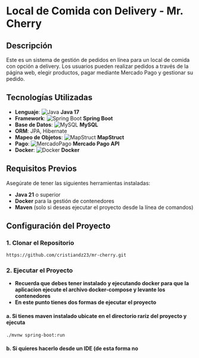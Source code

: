 # Local de Comida con Delivery - Mr. Cherry

## Descripción

Este es un sistema de gestión de pedidos en línea para un local de comida con opción a delivery. Los usuarios pueden realizar pedidos a través de la página web, elegir productos, pagar mediante Mercado Pago y gestionar su pedido.

## Tecnologías Utilizadas

- **Lenguaje**: ![Java](https://img.shields.io/badge/Java-21-orange) **Java 17**
- **Framework**: ![Spring Boot](https://img.shields.io/badge/Spring%20Boot-3.3.3-green) **Spring Boot**
- **Base de Datos**: ![MySQL](https://img.shields.io/badge/MySQL-blue?logo=mysql&logoColor=white) **MySQL**
- **ORM**: JPA, Hibernate
- **Mapeo de Objetos**: ![MapStruct](https://img.shields.io/badge/MapStruct-07B4B0?logo=mapstruct&logoColor=white) **MapStruct**
- **Pago**: ![MercadoPago](https://img.shields.io/badge/Mercado%20Pago-009cde?logo=mercadopago&logoColor=white) **Mercado Pago API**
- **Docker**: ![Docker](https://img.shields.io/badge/Docker-blue?logo=docker&logoColor=white) **Docker**

## Requisitos Previos

Asegúrate de tener las siguientes herramientas instaladas:

- **Java 21** o superior
- **Docker** para la gestión de contenedores
- **Maven** (solo si deseas ejecutar el proyecto desde la línea de comandos)

## Configuración del Proyecto

### 1. Clonar el Repositorio

```bash
https://github.com/cristiandz23/mr-cherry.git
```
### 2. Ejecutar el Proyecto
- **Recuerda que debes tener instalado y ejecutando docker para que la aplicacion ejecute el archivo docker-compose y levante los contenedores**
- **En este punto tienes dos formas de ejecutar el proyecto**
#### a. Si tienes maven instalado ubicate en el directorio rariz del proyecto y ejecuta
```bash
./mvnw spring-boot:run
```
#### b. Si quieres hacerlo desde un IDE (de esta forma no



